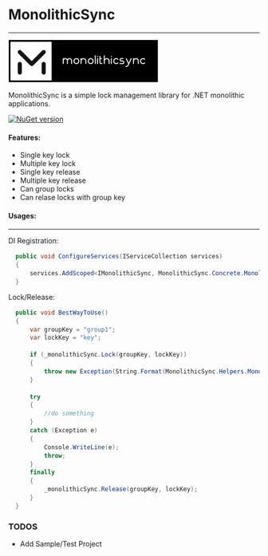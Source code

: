 #   **MonolithicSync**
------------------------------
![alt tag](https://raw.githubusercontent.com/turhany/MonolithicSync/main/img/monolithicsync.png)  

MonolithicSync is a simple lock management library for .NET monolithic applications.

[![NuGet version](https://badge.fury.io/nu/MonolithicSync.svg)](https://badge.fury.io/nu/MonolithicSync)

#### Features:
- Single key lock
- Multiple key lock
- Single key release
- Multiple key release
- Can group locks
- Can relase locks with group key

#### Usages:
-----
DI Registration:

```cs
  public void ConfigureServices(IServiceCollection services)
  {
      services.AddScoped<IMonolithicSync, MonolithicSync.Concrete.MonolithicSync>();
  }
```

Lock/Release:

```cs
  public void BestWayToUse()
  {
      var groupKey = "group1";
      var lockKey = "key";

      if (_monolithicSync.Lock(groupKey, lockKey))
      {
          throw new Exception(String.Format(MonolithicSync.Helpers.MonolithicSyncConstants.LockFailMessage, $"{groupKey}-{lockKey}"));
      }

      try
      {
          //do something
      }
      catch (Exception e)
      {
          Console.WriteLine(e);
          throw;
      }
      finally
      {
          _monolithicSync.Release(groupKey, lockKey);
      }
  }
```

### TODOS
- Add Sample/Test Project
